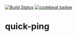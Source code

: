 [![Build Status](https://travis-ci.org/prajapati-parth/quick-ping.svg?branch=master)](https://travis-ci.org/prajapati-parth/quick-ping) [![codebeat badge](https://codebeat.co/badges/b6a5700b-be71-414e-92ce-37827047a313)](https://codebeat.co/projects/github-com-prajapati-parth-quick-ping-master)
# quick-ping
